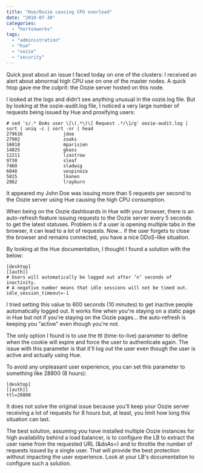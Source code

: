 ```yaml
---
title: "Hue/Oozie causing CPU overload"
date: "2018-07-30"
categories: 
  - "hortonworks"
tags: 
  - "administration"
  - "hue"
  - "oozie"
  - "security"
---
```


Quick post about an issue I faced today on one of the clusters: I received an alert about abnormal high CPU use on one of the master nodes. A quick htop gave me the culprit: the Oozie server hosted on this node.

I looked at the logs and didn't see anything unusual in the oozie.log file. But by looking at the oozie-audit.log file, I noticed a very large number of requests being issued by Hue and proxifying users:

```
# sed 's/.* DoAs user \[\(.*\)\] Request .*/\1/g' oozie-audit.log | sort | uniq -c | sort -nr | head
279616               jdoe
27902                zoaks
16018                mparisien
14025                gkass
12211                lzastrow
9730                 sleaf
7460                 sladwig
6048                 vespinoza
5815                 lkonen
2862                 lrayburn
```

It appeared my John Doe was issuing more than 5 requests per second to the Oozie server using Hue causing the high CPU consumption.

When being on the Oozie dashboards in Hue with your browser, there is an auto-refresh feature issuing requests to the Oozie server every 5 seconds to get the latest statuses. Problem is if a user is opening multiple tabs in the browser, it can lead to a lot of requests. Now... if the user forgets to close the browser and remains connected, you have a nice DDoS-like situation.

By looking at the Hue documentation, I thought I found a solution with the below:

```
[desktop]
[[auth]]
# Users will automatically be logged out after ‘n’ seconds of inactivity.
# A negative number means that idle sessions will not be timed out.
idle_session_timeout=-1
```

I tried setting this value to 600 seconds (10 minutes) to get inactive people automatically logged out. It works fine when you're staying on a static page in Hue but not if you're staying on the Oozie pages... the auto-refresh is keeping you "active" even though you're not.

The only option I found is to use the ttl (time-to-live) parameter to define when the cookie will expire and force the user to authenticate again. The issue with this parameter is that it'll log out the user even though the user is active and actually using Hue.

To avoid any unpleasant user experience, you can set this parameter to something like 28800 (8 hours):

```
[desktop]
[[auth]]
ttl=28800
```

It does not solve the original issue because you'll keep your Oozie server receiving a lot of requests for 8 hours but, at least, you limit how long this situation can last.

The best solution, assuming you have installed multiple Oozie instances for high availability behind a load balancer, is to configure the LB to extract the user name from the requested URL (&doAs=<user>) and to throttle the number of requests issued by a single user. That will provide the best protection without impacting the user experience. Look at your LB's documentation to configure such a solution.
